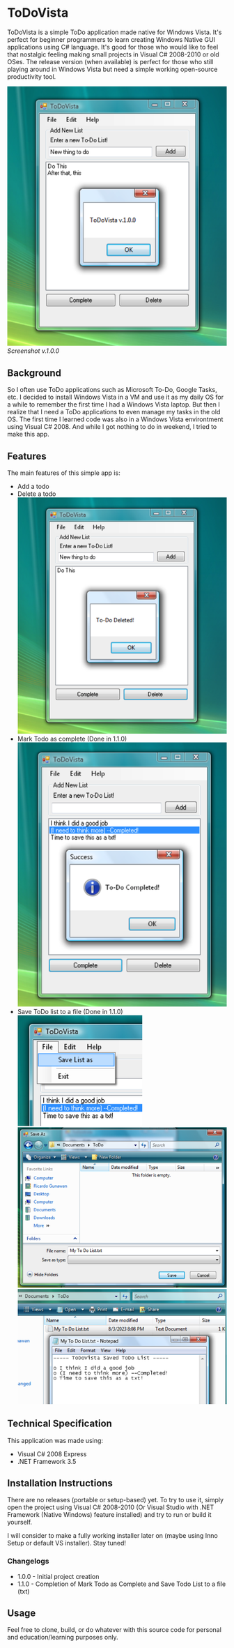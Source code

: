 # ToDoVista
ToDoVista is a simple ToDo application made native for Windows Vista. It's perfect for beginner programmers to learn creating Windows Native GUI applications using C# language. It's good for those who would like to feel that nostalgic feeling making small projects in Visual C# 2008-2010 or old OSes. The release version (when available) is perfect for those who still playing around in Windows Vista but need a simple working open-source productivity tool.

![Screenshot v.1.0.0](images/ssvista.png)
<br/><i>Screenshot v.1.0.0</i>

## Background
So I often use ToDo applications such as Microsoft To-Do, Google Tasks, etc. I decided to install Windows Vista in a VM and use it as my daily OS for a while to remember the first time I had a Windows Vista laptop. But then I realize that I need a ToDo applications to even manage my tasks in the old OS. The first time I learned code was also in a Windows Vista environtment using Visual C# 2008. And while I got nothing to do in weekend, I tried to make this app.

## Features
The main features of this simple app is:
- Add a todo
- Delete a todo<br/>
![Delete Todo](images/DeleteTodo.png)<br/>
- Mark Todo as complete (Done in 1.1.0)<br/>
![TodoComplete](images/MarkTodoComplete.png)
- Save ToDo list to a file (Done in 1.1.0)<br/>
![SaveDialog1](images/SaveDialog1.png)<br/>
![SaveDialog2](images/SD2.png)<br/>
![SaveDialog3](images/SD3.png)<br/>


## Technical Specification
This application was made using:
- Visual C# 2008 Express
- .NET Framework 3.5

## Installation Instructions
There are no releases (portable or setup-based) yet. To try to use it, simply open the project using Visual C# 2008-2010 (Or Visual Studio with .NET Framework (Native Windows) feature installed) and try to run or build it yourself.

I will consider to make a fully working installer later on (maybe using Inno Setup or default VS installer). Stay tuned!

### Changelogs
- 1.0.0 - Initial project creation
- 1.1.0 - Completion of Mark Todo as Complete and Save Todo List to a file (txt)

## Usage
Feel free to clone, build, or do whatever with this source code for personal and education/learning purposes only.
